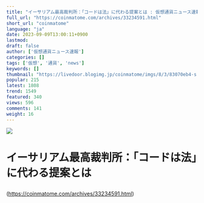 ```yaml
---
title: "イーサリアム最高裁判所：「コードは法」に代わる提案とは : 仮想通貨ニュース速報 － 仮想通貨まとめNews"
full_url: "https://coinmatome.com/archives/33234591.html"
short_url: "coinmatome"
language: "ja"
date: 2023-09-09T13:00:11+0900
lastmod: 
draft: false
author: ['仮想通貨ニュース速報']
categories: []
tags: ['仮想', '通貨', 'news']
keywords: []
thumbnail: "https://livedoor.blogimg.jp/coinmatome/imgs/8/3/83070eb4-s.jpg"
popular: 215
latest: 1808
trend: 1549
featured: 340
views: 596
comments: 141
weight: 16
---
```


![](https://livedoor.blogimg.jp/coinmatome/imgs/8/3/83070eb4-s.jpg)

<h1 class='article-title-k entry-title'> <p class='article-title-name'> イーサリアム最高裁判所：「コードは法」に代わる提案とは </p> </h1> 

(https://coinmatome.com/archives/33234591.html)

